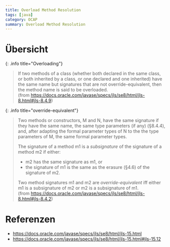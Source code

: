 ```yaml
---
title: Overload Method Resolution
tags: [java]
category: OCAP
summary: Overload Method Resolution
---
```


# Übersicht

{: .info title="Overloading"}
> If two methods of a class (whether both declared in the same class, or both inherited by a class, or one declared and one inherited) have the same name but signatures that are not override-equivalent, then the method name is said to be overloaded.    
> (from <https://docs.oracle.com/javase/specs/jls/se8/html/jls-8.html#jls-8.4.9>)


{: .info title="override-equivalent"}
> Two methods or constructors, M and N, have the same signature if they have the same name, the same type parameters (if any) (§8.4.4),
> and, after adapting the formal parameter types of N to the the type parameters of M, the same formal parameter types.
>
> The signature of a method m1 is a *subsignature* of the signature of a method m2 if either:
>
>* m2 has the same signature as m1, or    
>* the signature of m1 is the same as the erasure (§4.6) of the signature of m2.    
>
> Two method signatures m1 and m2 are *override-equivalent* iff either m1 is a subsignature of m2 or m2 is a subsignature of m1.    
>(from <https://docs.oracle.com/javase/specs/jls/se8/html/jls-8.html#jls-8.4.2>)



# Referenzen

* <https://docs.oracle.com/javase/specs/jls/se8/html/jls-15.html>
* <https://docs.oracle.com/javase/specs/jls/se8/html/jls-15.html#jls-15.12>
